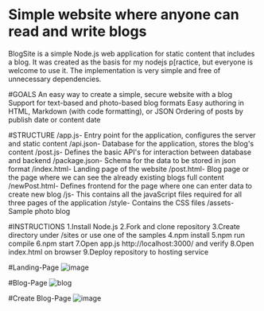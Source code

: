 # Simple website where anyone can read and write blogs
BlogSite is a simple Node.js web application for static content that includes a blog. It was created as the basis for my nodejs p[ractice, but everyone is welcome to 
use it. The implementation is very simple and free of unnecessary dependencies.

#GOALS
An easy way to create a simple, secure website with a blog<br />
Support for text-based and photo-based blog formats
Easy authoring in HTML, Markdown (with code formatting), or JSON
Ordering of posts by publish date or content date

#STRUCTURE
/app.js- Entry point for the application, configures the server and static content
/api.json- Database for the application, stores the blog's content
/post.js- Defines the basic API's for interaction between database and backend
/package.json- Schema for the data to be stored in json format
/index.html- Landing page of the website
/post.html- Blog page or the page where we can see the already existing blogs full content
/newPost.html- Defines frontend for the page where one can enter data to create new blog
/js- This contains all the javaScript files required for all three pages of the application
/style- Contains the CSS files 
/assets- Sample photo blog

#INSTRUCTIONS
1.Install Node.js 
2.Fork and clone repository
3.Create directory under /sites or use one of the samples
4.npm install
5.npm run compile
6.npm start
7.Open app.js http://localhost:3000/ and verify
8.Open index.html on browser
9.Deploy repository to hosting service

#Landing-Page
![image](https://user-images.githubusercontent.com/58119582/187153318-2210f822-7321-4ce9-ba02-cd3d8fb8002d.png)

#Blog-Page
![blog](https://user-images.githubusercontent.com/58119582/187153460-944c339a-fbfa-4a10-b92b-ee0ca4580ff8.png)

#Create Blog-Page
![image](https://user-images.githubusercontent.com/58119582/187153579-1728b003-f53b-40f9-8697-070a882c5f3e.png)

